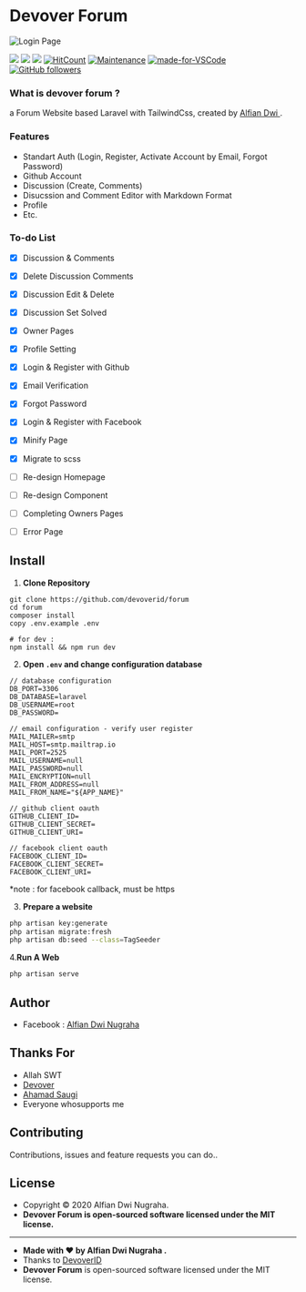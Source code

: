 
# Devover Forum

![Login Page](https://github.com/devoverid/forum/blob/master/public/assets/images/ss3.png?raw=true)


[![](https://img.shields.io/github/issues/devoverid/forum?style=flat-square)](https://img.shields.io/github/issues/devoverid/forum?style=flat-square) ![](https://img.shields.io/github/stars/devoverid/forum?style=flat-square)
![](https://img.shields.io/github/forks/devoverid/forum?style=flat-square)  [![HitCount](http://hits.dwyl.com/devoverid/https://github.com/devoverid/forum.svg)](http://hits.dwyl.com/devoverid/https://github.com/devoverid/forum)  [](http://makeapullrequest.com) [![Maintenance](https://img.shields.io/badge/Maintained%3F-yes-green.svg?style=flat-square)](https://GitHub.com/Naereen/StrapDown.js/graphs/commit-activity) [![made-for-VSCode](https://img.shields.io/badge/Made%20for-VSCode-1f425f.svg?style=flat-square)](https://code.visualstudio.com/) [![GitHub followers](https://img.shields.io/github/followers/devoverid.svg?style=flat-square&label=Follow&maxAge=2592000)](https://github.com/zuramai?tab=followers)

### What is devover forum  ?
a Forum Website based Laravel with TailwindCss, created by <a href="https://github.com/viandwi24"> Alfian Dwi </a>.

### Features
- Standart Auth (Login, Register, Activate Account by Email, Forgot Password)
- Github Account
- Discussion (Create, Comments)
- Disucssion and Comment Editor with Markdown Format
- Profile
- Etc.

### To-do List
- [x] Discussion & Comments
- [x] Delete Discussion Comments
- [x] Discussion Edit & Delete
- [x] Discussion Set Solved
- [x] Owner Pages
- [x] Profile Setting
- [x] Login & Register with Github
- [x] Email Verification
- [x] Forgot Password
- [x] Login & Register with Facebook
- [x] Minify Page
- [x] Migrate to scss
- [ ] Re-design Homepage
- [ ] Re-design Component
- [ ] Completing Owners Pages
- [ ] Error Page


## Install

1. **Clone Repository**
```
git clone https://github.com/devoverid/forum
cd forum
composer install
copy .env.example .env

# for dev :
npm install && npm run dev
```

2. **Open ```.env``` and change configuration database**
```
// database configuration
DB_PORT=3306
DB_DATABASE=laravel
DB_USERNAME=root
DB_PASSWORD=

// email configuration - verify user register
MAIL_MAILER=smtp
MAIL_HOST=smtp.mailtrap.io
MAIL_PORT=2525
MAIL_USERNAME=null
MAIL_PASSWORD=null
MAIL_ENCRYPTION=null
MAIL_FROM_ADDRESS=null
MAIL_FROM_NAME="${APP_NAME}"

// github client oauth
GITHUB_CLIENT_ID=
GITHUB_CLIENT_SECRET=
GITHUB_CLIENT_URI=

// facebook client oauth
FACEBOOK_CLIENT_ID=
FACEBOOK_CLIENT_SECRET=
FACEBOOK_CLIENT_URI=
```
*note : for facebook callback, must be https

3. **Prepare a website**
```bash
php artisan key:generate
php artisan migrate:fresh
php artisan db:seed --class=TagSeeder 
```

4.**Run A Web**
```bash
php artisan serve
```

## Author
- Facebook : <a href="https://www.facebook.com/viandwi24"> Alfian Dwi Nugraha</a>

## Thanks For
- Allah SWT
- <a href="devover.id">Devover</a>
- <a href="github.com/zuramai">Ahamad Saugi</a>
- Everyone whosupports me 

## Contributing
Contributions, issues and feature requests you can do..


## License
- Copyright © 2020 Alfian Dwi Nugraha.
- **Devover Forum is open-sourced software licensed under the MIT license.**

------------
- **Made with ❤️ by Alfian Dwi Nugraha .**
- Thanks to <a href="http://devover.id">DevoverID</a>
- **Devover Forum** is open-sourced software licensed under the MIT license.
